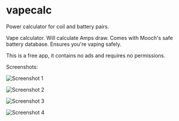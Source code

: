 # vapecalc

Power calculator for coil and battery pairs.

Vape calculator. Will calculate Amps draw. Comes with Mooch's safe battery
database. Ensures you're vaping safely.

This is a free app, it contains no ads and requires no permissions.

Screenshots:

![Screenshot 1](https://github.com/saalaa/vapecalc/raw/master/Screenshot-1.png)

![Screenshot 2](https://github.com/saalaa/vapecalc/raw/master/Screenshot-2.png)

![Screenshot 3](https://github.com/saalaa/vapecalc/raw/master/Screenshot-3.png)

![Screenshot 4](https://github.com/saalaa/vapecalc/raw/master/Screenshot-4.png)

